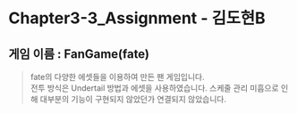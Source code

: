 # Chapter3-3_Assignment - 김도현B   
## 게임 이름 : FanGame(fate)
>fate의 다양한 에셋들을 이용하여 만든 팬 게임입니다.   
>전투 방식은 Undertail 방법과 에셋을 사용하였습니다.
>스케줄 관리 미흡으로 인해 대부분의 기능이 구현되지 않았던가 연결되지 않았습니다.
